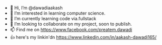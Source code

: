 - 👋 Hi, I’m @dawadiaakash
- 👀 I’m interested in learning computer science.
- 🌱 I’m currently learning code via.fullstack
- 💞️ I’m looking to collaborate on my project, soon to publish.
- 📫 Find me on https://www.facebook.com/preatem.dawadi
- 👍 here's my linkin'dn https://www.linkedin.com/in/aakash-dawadi165/

<!---
cole15sky/cole15sky is a ✨ special ✨ repository because its `README.md` (this file) appears on your GitHub profile.
You can click the Preview link to take a look at your changes.
--->
